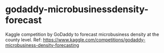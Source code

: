 # godaddy-microbusinessdensity-forecast
Kaggle competition by GoDaddy to forecast microbusiness density at the county level. Ref: https://www.kaggle.com/competitions/godaddy-microbusiness-density-forecasting
